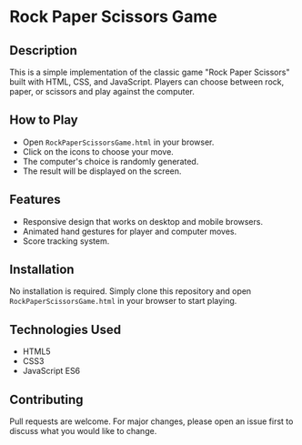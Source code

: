 # Rock Paper Scissors Game

## Description
This is a simple implementation of the classic game "Rock Paper Scissors" built with HTML, CSS, and JavaScript. Players can choose between rock, paper, or scissors and play against the computer.

## How to Play
- Open `RockPaperScissorsGame.html` in your browser.
- Click on the icons to choose your move.
- The computer's choice is randomly generated.
- The result will be displayed on the screen.

## Features
- Responsive design that works on desktop and mobile browsers.
- Animated hand gestures for player and computer moves.
- Score tracking system.

## Installation
No installation is required. Simply clone this repository and open `RockPaperScissorsGame.html` in your browser to start playing.


## Technologies Used
- HTML5
- CSS3
- JavaScript ES6

## Contributing
Pull requests are welcome. For major changes, please open an issue first to discuss what you would like to change.

